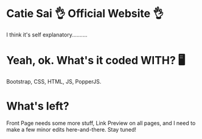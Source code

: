 # Catie Sai 👌 Official Website 👌

I think it's self explanatory..........


# Yeah, ok. What's it coded WITH? 🖥️
Bootstrap, CSS, HTML, JS, PopperJS. 

# What's left?
Front Page needs some more stuff, Link Preview on all pages, and I need to make a few minor edits here-and-there. Stay tuned!
